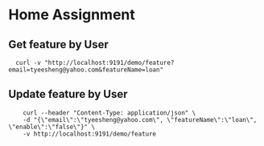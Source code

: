 # Home Assignment

## Get feature by User
```shell
  curl -v "http://localhost:9191/demo/feature?email=tyeesheng@yahoo.com&featureName=loan"
```

## Update feature by User
```shell
    curl --header "Content-Type: application/json" \
    -d "{\"email\":\"tyeesheng@yahoo.com\", \"featureName\":\"loan\", \"enable\":\"false\"}" \
    -v http://localhost:9191/demo/feature
```